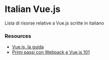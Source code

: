 # Italian Vue.js
Lista di risorse relative a Vue.js scritte in italiano

### Resources

- [Vue.js, la guida](http://www.html.it/guide/vue-js-la-guida/)
- [Primi passi con Webpack e Vue.js 101](https://medium.com/treviso-js/come-impostare-un-workflow-con-webpack-da-zero-599ba85b0bba)
